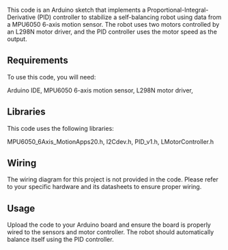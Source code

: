 This code is an Arduino sketch that implements a Proportional-Integral-Derivative (PID) controller to stabilize a self-balancing robot using data from a MPU6050 6-axis motion sensor. The robot uses two motors controlled by an L298N motor driver, and the PID controller uses the motor speed as the output.

## Requirements
To use this code, you will need:

Arduino IDE,
MPU6050 6-axis motion sensor,
L298N motor driver,

## Libraries
This code uses the following libraries:

MPU6050_6Axis_MotionApps20.h,
I2Cdev.h,
PID_v1.h,
LMotorController.h

## Wiring
The wiring diagram for this project is not provided in the code. Please refer to your specific hardware and its datasheets to ensure proper wiring.

## Usage
Upload the code to your Arduino board and ensure the board is properly wired to the sensors and motor controller. The robot should automatically balance itself using the PID controller.
